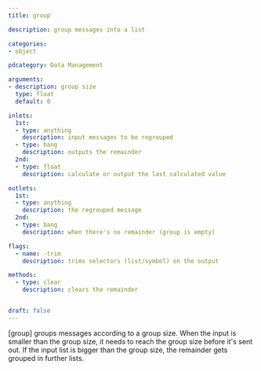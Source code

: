 ```yaml
---
title: group

description: group messages into a list

categories:
- object

pdcategory: Data Management

arguments:
- description: group size
  type: float
  default: 0

inlets:
  1st:
  - type: anything
    description: input messages to be regrouped
  - type: bang
    description: outputs the remainder
  2nd:
  - type: float
    description: calculate or output the last calculated value

outlets:
  1st:
  - type: anything
    description: the regrouped message
  2nd:
  - type: bang
    description: when there's no remainder (group is empty)

flags:
  - name: -trim
    description: trims selectors (list/symbol) on the output

methods:
  - type: clear
    description: clears the remainder


draft: false
---
```


[group] groups messages according to a group size. When the input is smaller than the group size, it needs to reach the group size before it's sent out. If the input list is bigger than the group size, the remainder gets grouped in further lists.

